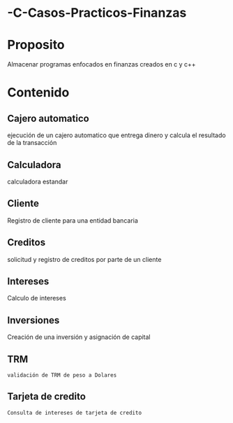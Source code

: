 # -C-Casos-Practicos-Finanzas
# Proposito
Almacenar programas enfocados en finanzas creados en c y c++
# Contenido
## Cajero automatico 
  ejecución de un cajero automatico que entrega dinero y calcula el resultado de la transacción
## Calculadora
   calculadora estandar
## Cliente
   Registro de cliente para una entidad bancaria
## Creditos
   solicitud y registro de creditos por parte de un cliente
## Intereses
   Calculo de intereses 
## Inversiones 
   Creación de una inversión y asignación de capital
## TRM 
    validación de TRM de peso a Dolares
## Tarjeta de credito
    Consulta de intereses de tarjeta de credito
